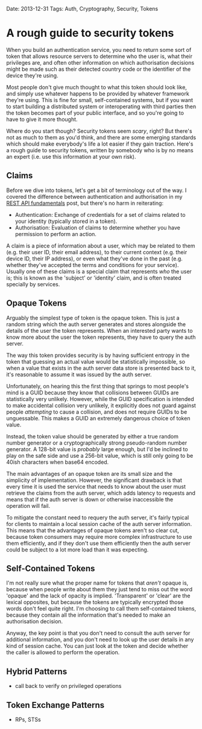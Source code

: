 Date: 2013-12-31
Tags: Auth, Cryptography, Security, Tokens  

# A rough guide to security tokens

When you build an authentication service, you need to return some sort of token that allows resource servers to determine who the user is, what their privileges are, and often other information on which authorisation decisions might be made such as their detected country code or the identifier of the device they're using.

Most people don't give much thought to what this token should look like, and simply use whatever happens to be provided by whatever framework they're using. This is fine for small, self-contained systems, but if you want to start building a distributed system or interoperating with third parties then the token becomes part of your public interface, and so you're going to have to give it more thought.

Where do you start though? Security tokens seem _scary_, right? But there's not as much to them as you'd think, and there are some emerging standards which should make everybody's life a lot easier if they gain traction. Here's a rough guide to security tokens, written by somebody who is by no means an expert (i.e. use this information at your own risk).

## Claims

Before we dive into tokens, let's get a bit of terminology out of the way. I covered the difference between authentication and authorisation in my [REST API fundamentals](/blog/restful-api-design-the-fundamentals) post, but there's no harm in reiterating:

- Authentication: Exchange of credentials for a set of claims related to your identity (typically stored in a token).
- Authorisation: Evaluation of claims to determine whether you have permission to perform an action.

A claim is a piece of information about a user, which may be related to them (e.g. their user ID, their email address), to their current context (e.g. their device ID, their IP address), or even what they've done in the past (e.g. whether they've accepted the terms and conditions for your service). Usually one of these claims is a special claim that represents _who_ the user is; this is known as the 'subject' or 'identity' claim, and is often treated specially by services.

## Opaque Tokens

Arguably the simplest type of token is the opaque token. This is just a random string which the auth server generates and stores alongside the details of the user the token represents. When an interested party wants to know more about the user the token represents, they have to query the auth server.

The way this token provides security is by having sufficient entropy in the token that guessing an actual value would be statistically impossible, so when a value that exists in the auth server data store is presented back to it, it's reasonable to assume it was issued by the auth server.

Unfortunately, on hearing this the first thing that springs to most people's mind is a GUID because they know that collisions between GUIDs are statistically very unlikely. However, while the GUID specification is intended to make accidental collision very unlikely, it explicitly does not guard against people _attempting_ to cause a collision, and does not require GUIDs to be unguessable. This makes a GUID an extremely dangerous choice of token value.

Instead, the token value should be generated by either a true random number generator or a cryptographically strong pseudo-random number generator. A 128-bit value is _probably_ large enough, but I'd be inclined to play on the safe side and use a 256-bit value, which is still only going to be 40ish characters when base64 encoded.

The main advantages of an opaque token are its small size and the simplicity of implementation. However, the significant drawback is that every time it is used the service that needs to know about the user must retrieve the claims from the auth server, which adds latency to requests and means that if the auth server is down or otherwise inaccessible the operation will fail.

To mitigate the constant need to requery the auth server, it's fairly typical for clients to maintain a local session cache of the auth server information. This means that the advantages of opaque tokens aren't so clear cut, because token consumers may require more complex infrastructure to use them efficiently, and if they don't use them efficiently then the auth server could be subject to a lot more load than it was expecting.



## Self-Contained Tokens

I'm not really sure what the proper name for tokens that _aren't_ opaque is, because when people write about them they just tend to miss out the word 'opaque' and the lack of opacity is implied. 'Transparent' or 'clear' are the lexical opposites, but because the tokens are typically encrypted those words don't feel quite right. I'm choosing to call them self-contained tokens, because they contain all the information that's needed to make an authorisation decision.

Anyway, the key point is that you don't need to consult the auth server for additional information, and you don't need to look up the user details in any kind of session cache. You can just look at the token and decide whether the caller is allowed to perform the operation.






## Hybrid Patterns

- call back to verify on privileged operations


## Token Exchange Patterns

- RPs, STSs






